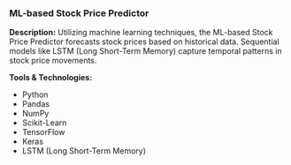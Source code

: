 ### ML-based Stock Price Predictor

**Description:**
Utilizing machine learning techniques, the ML-based Stock Price Predictor forecasts stock prices based on historical data. Sequential models like LSTM (Long Short-Term Memory) capture temporal patterns in stock price movements.

**Tools & Technologies:**
- Python
- Pandas
- NumPy
- Scikit-Learn
- TensorFlow
- Keras
- LSTM (Long Short-Term Memory)

